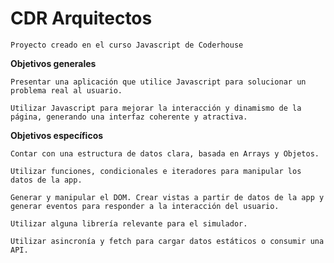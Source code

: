 # CDR Arquitectos
`Proyecto creado en el curso Javascript de Coderhouse`

**Objetivos generales**
```
Presentar una aplicación que utilice Javascript para solucionar un problema real al usuario.

Utilizar Javascript para mejorar la interacción y dinamismo de la página, generando una interfaz coherente y atractiva.
```

**Objetivos específicos**
```
Contar con una estructura de datos clara, basada en Arrays y Objetos.

Utilizar funciones, condicionales e iteradores para manipular los datos de la app.

Generar y manipular el DOM. Crear vistas a partir de datos de la app y generar eventos para responder a la interacción del usuario. 

Utilizar alguna librería relevante para el simulador.

Utilizar asincronía y fetch para cargar datos estáticos o consumir una API.
```
